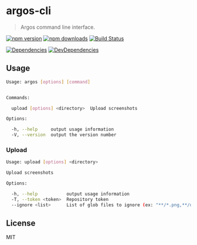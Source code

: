 # argos-cli

> Argos command line interface.

[![npm version](https://img.shields.io/npm/v/argos-cli.svg?style=flat-square)](https://www.npmjs.com/package/argos-cli)
[![npm downloads](https://img.shields.io/npm/dm/argos-cli.svg?style=flat-square)](https://www.npmjs.com/package/argos-cli)
[![Build Status](https://travis-ci.org/argos-ci/argos-cli.svg?branch=master)](https://travis-ci.org/argos-ci/argos-cli)

[![Dependencies](https://img.shields.io/david/argos-ci/argos-cli.svg?style=flat-square)](https://david-dm.org/argos-ci/argos-cli)
[![DevDependencies](https://img.shields.io/david/dev/argos-ci/argos-cli.svg?style=flat-square)](https://david-dm.org/argos-ci/argos-cli#info=devDependencies&view=list)

## Usage

```sh
Usage: argos [options] [command]


Commands:

  upload [options] <directory>  Upload screenshots

Options:

  -h, --help     output usage information
  -V, --version  output the version number
```

### Upload

```sh
Usage: upload [options] <directory>

Upload screenshots

Options:

  -h, --help           output usage information
  -T, --token <token>  Repository token
  --ignore <list>      List of glob files to ignore (ex: "**/*.png,**/diff.jpg")
```

## License

MIT
